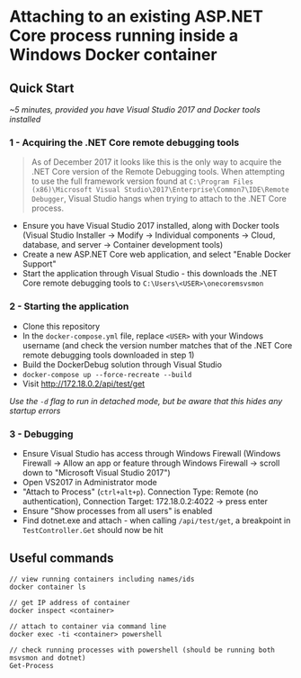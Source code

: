 # Attaching to an existing ASP.NET Core process running inside a Windows Docker container

## Quick Start

*~5 minutes, provided you have Visual Studio 2017 and Docker tools installed*

### 1 - Acquiring the .NET Core remote debugging tools

> As of December 2017 it looks like this is the only way to acquire the .NET Core version of the Remote Debugging tools. When attempting to use the full framework version found at `C:\Program Files (x86)\Microsoft Visual Studio\2017\Enterprise\Common7\IDE\Remote Debugger`, Visual Studio hangs when trying to attach to the .NET Core process.

 - Ensure you have Visual Studio 2017 installed, along with Docker tools (Visual Studio Installer -> Modify -> Individual components -> Cloud, database, and server -> Container development tools)
 - Create a new ASP.NET Core web application, and select "Enable Docker Support"
 - Start the application through Visual Studio - this downloads the .NET Core remote debugging tools to `C:\Users\<USER>\onecoremsvsmon`
 
### 2 - Starting the application

 - Clone this repository
 - In the `docker-compose.yml` file, replace `<USER>` with your Windows username (and check the version number matches that of the .NET Core remote debugging tools downloaded in step 1)
 - Build the DockerDebug solution through Visual Studio
 - `docker-compose up --force-recreate --build`
 - Visit http://172.18.0.2/api/test/get

*Use the `-d` flag to run in detached mode, but be aware that this hides any startup errors*

### 3 - Debugging

 - Ensure Visual Studio has access through Windows Firewall (Windows Firewall -> Allow an app or feature through Windows Firewall -> scroll down to "Microsoft Visual Studio 2017")
 - Open VS2017 in Administrator mode
 - "Attach to Process" (`ctrl+alt+p`). Connection Type: Remote (no authentication), Connection Target: 172.18.0.2:4022 -> press enter
 - Ensure "Show processes from all users" is enabled
 - Find dotnet.exe and attach - when calling `/api/test/get`, a breakpoint in `TestController.Get` should now be hit 
	
## Useful commands

```
// view running containers including names/ids
docker container ls

// get IP address of container
docker inspect <container>

// attach to container via command line
docker exec -ti <container> powershell

// check running processes with powershell (should be running both msvsmon and dotnet)
Get-Process
```